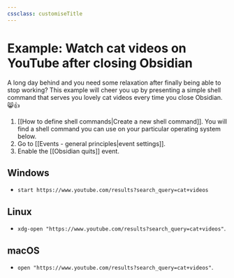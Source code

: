 ```yaml
---
cssclass: customiseTitle
---
```

# Example: Watch cat videos on YouTube after closing Obsidian

A long day behind and you need some relaxation after finally being able to stop working? This example will cheer you up by presenting a simple shell command that serves you lovely cat videos every time you close Obsidian. 😸👍

1. [[How to define shell commands|Create a new shell command]]. You will find a shell command you can use on your particular operating system below.
2. Go to [[Events - general principles|event settings]].
3. Enable the [[Obsidian quits]] event. 

## Windows
- `start https://www.youtube.com/results?search_query=cat+videos`

## Linux
- `xdg-open "https://www.youtube.com/results?search_query=cat+videos"`.

## macOS
- `open "https://www.youtube.com/results?search_query=cat+videos"`.